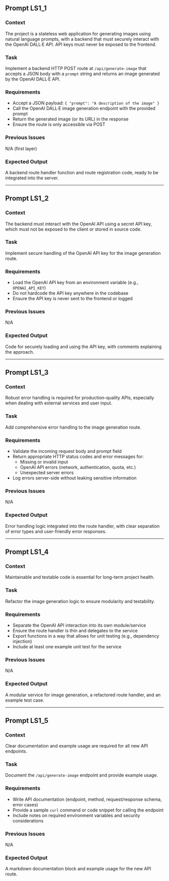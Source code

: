 ## Prompt LS1_1

### Context
The project is a stateless web application for generating images using natural language prompts, with a backend that must securely interact with the OpenAI DALL·E API. API keys must never be exposed to the frontend.

### Task
Implement a backend HTTP POST route at `/api/generate-image` that accepts a JSON body with a `prompt` string and returns an image generated by the OpenAI DALL·E API.

### Requirements
- Accept a JSON payload: `{ "prompt": "A description of the image" }`
- Call the OpenAI DALL·E image generation endpoint with the provided prompt
- Return the generated image (or its URL) in the response
- Ensure the route is only accessible via POST

### Previous Issues
N/A (first layer)

### Expected Output
A backend route handler function and route registration code, ready to be integrated into the server.

---

## Prompt LS1_2

### Context
The backend must interact with the OpenAI API using a secret API key, which must not be exposed to the client or stored in source code.

### Task
Implement secure handling of the OpenAI API key for the image generation route.

### Requirements
- Load the OpenAI API key from an environment variable (e.g., `OPENAI_API_KEY`)
- Do not hardcode the API key anywhere in the codebase
- Ensure the API key is never sent to the frontend or logged

### Previous Issues
N/A

### Expected Output
Code for securely loading and using the API key, with comments explaining the approach.

---

## Prompt LS1_3

### Context
Robust error handling is required for production-quality APIs, especially when dealing with external services and user input.

### Task
Add comprehensive error handling to the image generation route.

### Requirements
- Validate the incoming request body and prompt field
- Return appropriate HTTP status codes and error messages for:
  - Missing or invalid input
  - OpenAI API errors (network, authentication, quota, etc.)
  - Unexpected server errors
- Log errors server-side without leaking sensitive information

### Previous Issues
N/A

### Expected Output
Error handling logic integrated into the route handler, with clear separation of error types and user-friendly error responses.

---

## Prompt LS1_4

### Context
Maintainable and testable code is essential for long-term project health.

### Task
Refactor the image generation logic to ensure modularity and testability.

### Requirements
- Separate the OpenAI API interaction into its own module/service
- Ensure the route handler is thin and delegates to the service
- Export functions in a way that allows for unit testing (e.g., dependency injection)
- Include at least one example unit test for the service

### Previous Issues
N/A

### Expected Output
A modular service for image generation, a refactored route handler, and an example test case.

---

## Prompt LS1_5

### Context
Clear documentation and example usage are required for all new API endpoints.

### Task
Document the `/api/generate-image` endpoint and provide example usage.

### Requirements
- Write API documentation (endpoint, method, request/response schema, error cases)
- Provide a sample `curl` command or code snippet for calling the endpoint
- Include notes on required environment variables and security considerations

### Previous Issues
N/A

### Expected Output
A markdown documentation block and example usage for the new API route.